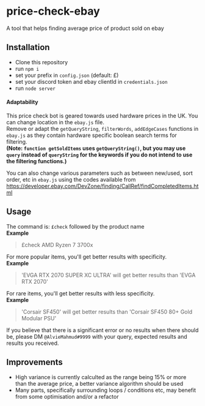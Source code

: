 # price-check-ebay
 A tool that helps finding average price of product sold on ebay

## Installation
- Clone this repository
- run `npm i`
- set your prefix in `config.json` (default: £)
- set your discord token and ebay clientId in `credentials.json`
- run `node server`

#### Adaptability
This price check bot is geared towards used hardware prices in the UK. You can change location in the `ebay.js` file.  
Remove or adapt the `getQueryString`, `filterWords`, `addEdgeCases` functions in `ebay.js` as they contain hardware specific boolean search terms for filtering.  
**(Note: `function getSoldItems` uses `getQueryString()`, but you may use `query` instead of `queryString` for the keywords if you do not intend to use the filtering functions.)**

You can also change various parameters such as between new/used, sort order, etc in `ebay.js` using the codes available from https://developer.ebay.com/DevZone/finding/CallRef/findCompletedItems.html


## Usage
The command is:
`£check`  followed by the product name  
**Example**
> £check AMD Ryzen 7 3700x
	
For more popular items, you'll get better results with specificity.  
**Example**
> 'EVGA RTX 2070 SUPER XC ULTRA' will get better results than 'EVGA RTX 2070'
	
For rare items, you'll get better results with less specificity.  
**Example**
> 'Corsair SF450' will get better results than 'Corsair SF450 80+ Gold Modular PSU'
	
If you believe that there is a significant error or no results when there should be, please DM `@AlvieMahmud#9999` with your query, expected results and results you received.

## Improvements
- High variance is currently calculted as the range being 15% or more than the average price, a better variance algorithm should be used
- Many parts, specifically surrounding loops / conditions etc, may benefit from some optimisation and/or a refactor
